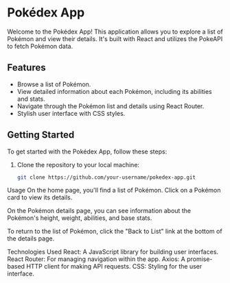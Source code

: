 # Pokédex App

Welcome to the Pokédex App! This application allows you to explore a list of Pokémon and view their details. It's built with React and utilizes the PokeAPI to fetch Pokémon data.

## Features

- Browse a list of Pokémon.
- View detailed information about each Pokémon, including its abilities and stats.
- Navigate through the Pokémon list and details using React Router.
- Stylish user interface with CSS styles.

## Getting Started

To get started with the Pokédex App, follow these steps:

1. Clone the repository to your local machine:

   ```bash
   git clone https://github.com/your-username/pokedex-app.git

Usage
On the home page, you'll find a list of Pokémon. Click on a Pokémon card to view its details.

On the Pokémon details page, you can see information about the Pokémon's height, weight, abilities, and base stats.

To return to the list of Pokémon, click the "Back to List" link at the bottom of the details page.

Technologies Used
React: A JavaScript library for building user interfaces.
React Router: For managing navigation within the app.
Axios: A promise-based HTTP client for making API requests.
CSS: Styling for the user interface.
